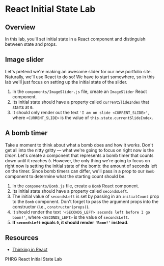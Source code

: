 # React Initial State Lab

## Overview
In this lab, you'll set initial state in a React component and distinguish between state and props.

## Image slider
Let's pretend we're making an awesome slider for our new portfolio site. Naturally, we'll use React to do so! We have to start somewhere, so in this lab we'll just focus on setting up the initial state of the slider.

1. In the `components/ImageSlider.js` file, create an `ImageSlider` React component.
2. Its initial state should have a property called `currentSlideIndex` that starts at `0`.
3. It should only render out the text `'I am on slide <CURRENT_SLIDE>'`, where `<CURRENT_SLIDE>` is the value of `this.state.currentSlideIndex`.

## A bomb timer
Take a moment to think about what a bomb does and how it works. Don't get all into the nitty gritty — what we're going to focus on right now is the _timer_. Let's create a component that represents a bomb timer that counts down until it reaches `0`. However, the only thing we're going to focus on right now is setting the initial state of the bomb: the amount of seconds left on the timer. Since bomb timers can differ, we'll pass in a prop to our `Bomb` component to determine what the starting count should be.

1. In the `components/Bomb.js` file, create a `Bomb` React component.
2. Its initial state should have a property called `secondsLeft`.
3. The initial value of `secondsLeft` is set by passing in an `initialCount` prop to the `Bomb` component. Don't forget to pass the argument props into the constructor (i.e., `constructor(props)`).
3. It should render the text `'<SECONDS_LEFT> seconds left before I go boom!'`, where `<SECONDS_LEFT>` is the value of `secondsLeft`.
4. **If `secondsLeft` equals `0`, it should render `'Boom!'` instead.**

## Resources
- [Thinking in React](https://facebook.github.io/react/docs/thinking-in-react.html)
<p data-visibility='hidden'>PHRG React Initial State Lab</p>